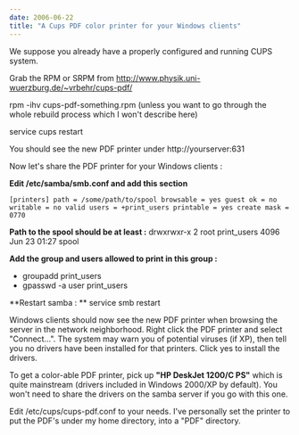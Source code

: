 ```yaml
---
date: 2006-06-22
title: "A Cups PDF color printer for your Windows clients"
---
```


We suppose you already have a properly configured and running CUPS system.

Grab the RPM or SRPM from http://www.physik.uni-wuerzburg.de/~vrbehr/cups-pdf/

rpm -ihv cups-pdf-something.rpm (unless you want to go through the whole rebuild process which I won't describe here)

service cups restart

You should see the new PDF printer under http://yourserver:631

Now let's share the PDF printer for your Windows clients :

**Edit /etc/samba/smb.conf and add this section**

`[printers]
   path = /some/path/to/spool
   browsable = yes
   guest ok = no
   writable = no
   valid users = +print_users
   printable = yes
   create mask = 0770`

**Path to the spool should be at least :**
drwxrwxr-x  2 root print_users  4096 Jun 23 01:27 spool

**Add the group and users allowed to print in this group :**
- groupadd print_users
- gpasswd -a user print_users

**Restart samba : **
service smb restart

Windows clients should now see the new PDF printer when browsing the server in the network neighborhood.
Right click the PDF printer and select "Connect...". The system may warn you of potential viruses (if XP), then tell you no drivers have been installed for that printers. Click yes to install the drivers. 

To get a color-able PDF printer, pick up **"HP DeskJet 1200/C PS"** which is quite mainstream (drivers included in Windows 2000/XP by default). You won't need to share the drivers on the samba server if you go with this one.

Edit /etc/cups/cups-pdf.conf to your needs. I've personally set the printer to put the PDF's under my home directory, into a "PDF" directory.
